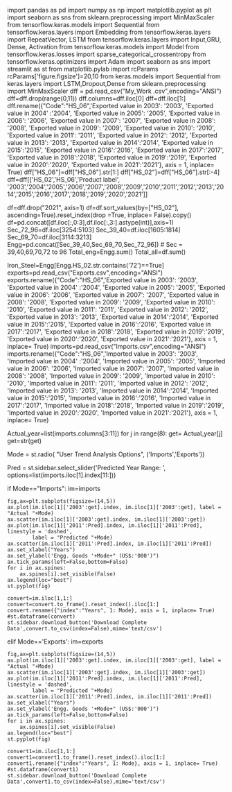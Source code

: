 import pandas as pd
import numpy as np
import matplotlib.pyplot as plt
import seaborn as sns
from sklearn.preprocessing import MinMaxScaler
from tensorflow.keras.models import Sequential
from tensorflow.keras.layers import Embedding
from tensorflow.keras.layers import RepeatVector, LSTM
from tensorflow.keras.layers import Input,GRU, Dense, Activation
from tensorflow.keras.models import Model
from tensorflow.keras.losses import sparse_categorical_crossentropy
from tensorflow.keras.optimizers import Adam
import seaborn as sns
import streamlit as st
from matplotlib.pylab import rcParams
rcParams['figure.figsize']=20,10
from keras.models import Sequential
from keras.layers import LSTM,Dropout,Dense
from sklearn.preprocessing import MinMaxScaler
dff = pd.read_csv("My_Work .csv",encoding="ANSI")
dff=dff.drop(range(0,11))
dff.columns=dff.iloc[0]
dff=dff.iloc[1:]
dff.rename({"Code":"HS_06",'Exported value in 2003': '2003',
       'Exported value in 2004' :'2004', 'Exported value in 2005': '2005',
       'Exported value in 2006': '2006', 'Exported value in 2007': '2007',
       'Exported value in 2008': '2008', 'Exported value in 2009': '2009',
       'Exported value in 2010': '2010', 'Exported value in 2011': '2011',
       'Exported value in 2012': '2012', 'Exported value in 2013': '2013',
       'Exported value in 2014':'2014', 'Exported value in 2015':'2015',
       'Exported value in 2016':'2016', 'Exported value in 2017':'2017',
       'Exported value in 2018':'2018', 'Exported value in 2019':'2019',
       'Exported value in 2020':'2020', 'Exported value in 2021':'2021'}, axis = 1, inplace= True)
dff["HS_06"]=dff["HS_06"].str[1:]
dff["HS_02"]=dff["HS_06"].str[:-4]
dff=dff[['HS_02','HS_06','Product label', '2003','2004','2005','2006','2007','2008','2009','2010','2011','2012','2013','2014','2015','2016','2017','2018','2019','2020','2021']]

df=dff.drop("2021", axis=1)
df=df.sort_values(by=["HS_02"], ascending=True).reset_index(drop =True, inplace= False).copy()
df=pd.concat([df.iloc[:,0:3],df.iloc[:,3:].astype(int)],axis=1)
Sec_72_96=df.iloc[3254:5103]
Sec_39_40=df.iloc[1605:1814]
Sec_69_70=df.iloc[3114:3213]
Engg=pd.concat([Sec_39_40,Sec_69_70,Sec_72_96]) # Sec = 39,40,69,70,72 to 96
Total_eng=Engg.sum()
Total_all=df.sum()

Iron_Steel=Engg[Engg.HS_02.str.contains('72')==True] 
exports=pd.read_csv("Exports.csv",encoding="ANSI")
exports.rename({"Code":"HS_06",'Exported value in 2003': '2003',
       'Exported value in 2004' :'2004', 'Exported value in 2005': '2005',
       'Exported value in 2006': '2006', 'Exported value in 2007': '2007',
       'Exported value in 2008': '2008', 'Exported value in 2009': '2009',
       'Exported value in 2010': '2010', 'Exported value in 2011': '2011',
       'Exported value in 2012': '2012', 'Exported value in 2013': '2013',
       'Exported value in 2014':'2014', 'Exported value in 2015':'2015',
       'Exported value in 2016':'2016', 'Exported value in 2017':'2017',
       'Exported value in 2018':'2018', 'Exported value in 2019':'2019',
       'Exported value in 2020':'2020', 'Exported value in 2021':'2021'}, axis = 1, inplace= True)
imports=pd.read_csv("Imports.csv",encoding="ANSI")
imports.rename({"Code":"HS_06",'Imported value in 2003': '2003',
       'Imported value in 2004' :'2004', 'Imported value in 2005': '2005',
       'Imported value in 2006': '2006', 'Imported value in 2007': '2007',
       'Imported value in 2008': '2008', 'Imported value in 2009': '2009',
       'Imported value in 2010': '2010', 'Imported value in 2011': '2011',
       'Imported value in 2012': '2012', 'Imported value in 2013': '2013',
       'Imported value in 2014':'2014', 'Imported value in 2015':'2015',
       'Imported value in 2016':'2016', 'Imported value in 2017':'2017',
       'Imported value in 2018':'2018', 'Imported value in 2019':'2019',
       'Imported value in 2020':'2020', 'Imported value in 2021':'2021'}, axis = 1, inplace= True)

Actual_year=list(imports.columns[3:11])
for j in range(8):
    get= Actual_year[j]
    get=str(get)

Mode = st.radio(
     "User Trend Analysis Options",
     ('Imports','Exports'))

Pred = st.sidebar.select_slider('Predicted Year Range: ', options=list(imports.iloc[1].index[11:]))

if Mode=="Imports":
    im=imports

    fig,ax=plt.subplots(figsize=(14,5))
    ax.plot(im.iloc[1]['2003':get].index, im.iloc[1]['2003':get], label = "Actual "+Mode)
    ax.scatter(im.iloc[1]['2003':get].index, im.iloc[1]['2003':get])
    ax.plot(im.iloc[1]['2011':Pred].index, im.iloc[1]['2011':Pred], linestyle = 'dashed', 
            label = "Predicted "+Mode)
    ax.scatter(im.iloc[1]['2011':Pred].index, im.iloc[1]['2011':Pred])
    ax.set_xlabel("Years")
    ax.set_ylabel('Engg. Goods '+Mode+" (US$:'000')")
    ax.tick_params(left=False,bottom=False)
    for i in ax.spines:
        ax.spines[i].set_visible(False)
    ax.legend(loc="best")
    st.pyplot(fig)
    
    convert=im.iloc[1,1:]
    convert=convert.to_frame().reset_index().iloc[1:]
    convert.rename({"index":"Years", 1: Mode}, axis = 1, inplace= True)
    #st.dataframe(convert)
    st.sidebar.download_button('Download Complete Data',convert.to_csv(index=False),mime='text/csv')
    
elif Mode=='Exports':
    im=exports

    fig,ax=plt.subplots(figsize=(14,5)) 
    ax.plot(im.iloc[1]['2003':get].index, im.iloc[1]['2003':get], label = "Actual "+Mode)
    ax.scatter(im.iloc[1]['2003':get].index, im.iloc[1]['2003':get])
    ax.plot(im.iloc[1]['2011':Pred].index, im.iloc[1]['2011':Pred], linestyle = 'dashed',
            label = "Predicted "+Mode)
    ax.scatter(im.iloc[1]['2011':Pred].index, im.iloc[1]['2011':Pred])
    ax.set_xlabel("Years")
    ax.set_ylabel('Engg. Goods '+Mode+" (US$:'000')")
    ax.tick_params(left=False,bottom=False)
    for i in ax.spines:
        ax.spines[i].set_visible(False)
    ax.legend(loc="best")
    st.pyplot(fig)

    convert1=im.iloc[1,1:]
    convert1=convert1.to_frame().reset_index().iloc[1:]
    convert1.rename({"index":"Years", 1: Mode}, axis = 1, inplace= True)
    #st.dataframe(convert1)
    st.sidebar.download_button('Download Complete Data',convert1.to_csv(index=False),mime='text/csv') 
    

